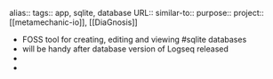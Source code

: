 alias::
tags:: app, sqlite, database
URL::
similar-to::
purpose::
project:: [[metamechanic-io]], [[DiaGnosis]]

- FOSS tool for creating, editing and viewing #sqlite databases
- will be handy after database version of Logseq released
-
-